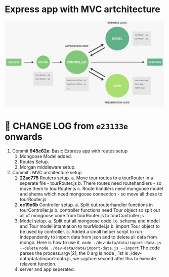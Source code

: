 # Express app with MVC artchitecture

![Architecture](./img/architeture.png)

# 🧪 CHANGE LOG from `e23133e` onwards

1. Commit **945c62e**: Basic Express app with routes setup
   1. Mongoose Model added.
   2. Routes Setup.
   3. Morgan middleware setup.
2. Commit : MVC architecture setup
   1. **22ac775** Routers setup.
      a. Move tour routes to a tourRouter in a seperate file - tourRouter.js
      b. There routes need routehandlers - so move them to tourRouter.js
      c. Route handlers need mongoose model and shema which need mongoose connection - so move all these to tourRouter.js
   2. **ec19e6b** Controller setup.
      a. Split out routerhandler functions in tourController.js
      b. controller functions need Tour object so spit out all of mongoose code from tourRouter.js to tourController.js
   3. Model setup.
      a. Split out all mongoose code i.e. schema and model and Tour model intantiation to tourModel.js
      b. import Tour object to be used by controller.
      c. Added a small helper script to run independently to import data from json and to delete all data from mongo. Here is how to use it.
      `node ./dev-data/data/import-data.js --delete`
      `node ./dev-data/data/import-data.js --import`
      The code parses the process.argv[2], the 0 arg is node , 1st is ./dev-data/data/import-data.js, we capture second after this to execute relavent function.
   4. server and app seperated.
